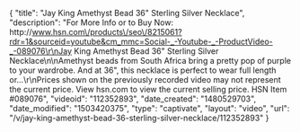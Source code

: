 {
    "title": "Jay King Amethyst Bead 36\" Sterling Silver Necklace",
    "description": "For More Info or to Buy Now: http:\/\/www.hsn.com\/products\/seo\/8215061?rdr=1&sourceid=youtube&cm_mmc=Social-_-Youtube-_-ProductVideo-_-089076\r\nJay King Amethyst Bead 36\" Sterling Silver Necklace\n\nAmethyst beads from South Africa bring a pretty pop of purple to your wardrobe. And at 36\", this necklace is perfect to wear full length or...\r\nPrices shown on the previously recorded video may not represent the current price.  View hsn.com to view the current selling price. HSN Item #089076",
    "videoid": "112352893",
    "date_created": "1480529703",
    "date_modified": "1503420375",
    "type": "captivate",
    "layout": "video",
    "url": "\/v\/jay-king-amethyst-bead-36-sterling-silver-necklace\/112352893"
}